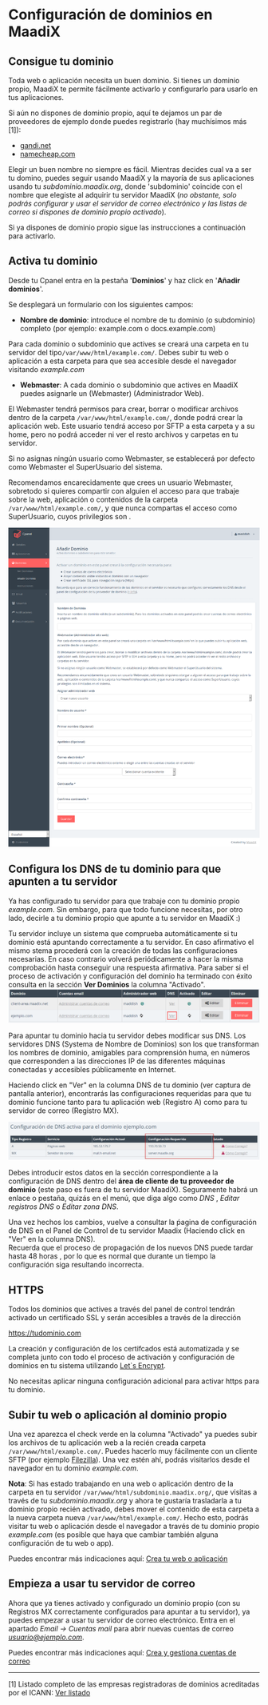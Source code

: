 # Configuración de dominios en MaadiX

## Consigue tu dominio

Toda web o aplicación necesita un buen dominio. Si tienes un dominio propio, MaadiX te permite fácilmente activarlo y configurarlo para usarlo en tus aplicaciones.

Si aún no dispones de dominio propio, aquí te dejamos un par de proveedores de ejemplo donde puedes registrarlo (hay muchísimos más [1]):

* [gandi.net](https://www.gandi.net/)
* [namecheap.com](https://www.namecheap.com/domains/registration.aspx)

Elegir un buen nombre no siempre es fácil. Mientras decides cual va a ser tu domino, puedes seguir usando MaadiX y la mayoría de sus aplicaciones usando tu *subdominio.maadix.org*, donde 'subdominio' coincide con el nombre que elegiste al adquirir tu servidor MaadiX (*no obstante, solo podrás configurar y usar el servidor de correo electrónico y las listas de correo si dispones de dominio propio activado*).

Si ya dispones de dominio propio sigue las instrucciones a continuación para activarlo.

## Activa tu dominio

Desde tu Cpanel entra en la pestaña '**Dominios**' y haz click en '**Añadir dominios**'. 

Se desplegará un formulario con los siguientes campos:

* **Nombre de dominio**:  introduce el nombre de tu dominio (o subdominio) completo (por ejemplo: example.com o docs.example.com)

Para cada dominio o subdominio que actives se creará una carpeta en tu servidor del tipo`/var/www/html/example.com/`. Debes subir tu web o aplicación a esta carpeta para que sea accesible desde el navegador visitando *example.com*

* **Webmaster**: A cada dominio o subdominio que actives en MaadiX puedes asignarle un (Webmaster) (Administrador Web).  
  
El Webmaster tendrá permisos para crear, borrar o modificar archivos dentro de la carpeta `/var/www/html/example.com/`, donde podrá crear la aplicación web. Este usuario tendrá acceso por SFTP a esta carpeta y a su home, pero no podrá acceder ni ver el resto archivos y carpetas en tu servidor.

Si no asignas ningún usuario como Webmaster, se establecerá por defecto como Webmaster el SuperUsuario del sistema.

Recomendamos encarecidamente que crees un usuario Webmaster, sobretodo si quieres compartir con alguien el acceso para que trabaje sobre la web, aplicación o contenidos de la carpeta `/var/www/html/example.com/`, y que nunca compartas el acceso como SuperUsuario, cuyos privilegios son .


![Screenshot](img/activar-dominio.png) 



## Configura los DNS de tu dominio para que apunten a tu servidor

Ya has configurado tu servidor para que trabaje con tu dominio propio *example.com*. Sin embargo, para que todo funcione necesitas, por otro lado, decirle a tu dominio propio que apunte a tu servidor en MaadiX :) 

Tu servidor incluye un sistema que comprueba automáticamente si tu dominio está apuntando correctamente a tu servidor. En caso afirmativo el mismo stema procederá con la creación de todas las configuraciones necesarias. En caso contrario volverá periódicamente a hacer la misma comprobación hasta conseguir una respuesta afirmativa. Para saber si el proceso de activación y configuración del dominio ha terminado con éxito consulta en la sección **Ver Dominios** la columna "Activado". 
![Screenshot](img/dominio-pendiente.png) 

Para apuntar tu dominio hacia tu servidor debes modificar sus DNS. Los servidores DNS (Systema de Nombre de Dominios) son los que transforman los nombres de dominio, amigables para comprensión huma, en números que corresponden a las direcciones IP de las diferentes máquinas conectadas y accesibles públicamente en Internet.

Haciendo click en "Ver" en la columna DNS de tu dominio (ver captura de pantalla anterior), encontrarás las configuraciones requeridas para que tu dominio funcione tanto para tu aplicación web (Registro A) como para tu servidor de correo (Registro MX). 

![Screenshot](img/configuracion-requerida-dominio.png) 

Debes introducir estos datos en la sección correspondiente a la configuración de DNS dentro del **área de cliente de tu proveedor de dominio** (este paso es fuera de tu servidor MaadiX). Seguramente habrá un enlace o pestaña, quizás en el menú, que diga algo como *DNS* , *Editar registros DNS* o *Editar zona DNS*.

Una vez hechos los cambios, vuelve a consultar la ṕagina de configuración de DNS en el Panel de Control de tu servidor Maadix (Haciendo click en "Ver" en la columna DNS).  
Recuerda que el proceso de propagación de los nuevos DNS puede tardar hasta 48 horas , por lo que es normal que durante un tiempo la configuración siga resultando incorrecta.  

## HTTPS

Todos los dominios que actives a través del panel de control tendrán activado un certificado SSL y serán accesibles a través de la dirección  

https://tudominio.com

La creación y configuración de los certifcados está automatizada y se completa junto con todo el proceso de activación y configuración de dominios en tu sistema utilizando [Let`s Encrypt](https://letsencrypt.org).  

No  necesitas aplicar ninguna configuración adicional para activar https para tu dominio.  



## Subir tu web o aplicación al dominio propio

Una vez aparezca el check verde en la columna "Activado" ya puedes subir los archivos de tu aplicación web a la recién creada carpeta `/var/www/html/example.com/`. Puedes hacerlo muy fácilmente con un cliente SFTP (por ejemplo [Filezilla](https://filezilla-project.org/)). Una vez estén ahí, podrás visitarlos desde el navegador en tu dominio *example.com*.

**Nota**: Si has estado trabajando en una web o aplicación dentro de la carpeta en tu servidor `/var/www/html/subdominio.maadix.org/`, que visitas a través de tu *subdominio.maadix.org* y ahora te gustaría trasladarla a tu dominio propio recién activado, debes mover el contenido de esta carpeta a la nueva carpeta nueva `/var/www/html/example.com/`. Hecho esto, podrás visitar tu web o aplicación desde el navegador a través de tu dominio propio *example.com* (es posible que haya que cambiar también alguna configuración de tu web o app).

Puedes encontrar más indicaciones aquí: [Crea tu web o aplicación](create-web)


## Empieza a usar tu servidor de correo

Ahora que ya tienes activado y configurado un dominio propio (con su Registros MX correctamente configurados para apuntar a tu servidor), ya puedes empezar a usar tu servidor de correo electrónico. Entra en el apartado *Email -> Cuentas mail* para abrir nuevas cuentas de correo *usuario@ejemplo.com*.


Puedes encontrar más indicaciones aquí: [Crea y gestiona cuentas de correo](email)


----

[1] Listado completo de las empresas registradoras de dominios acreditadas por el ICANN: [Ver listado](https://www.icann.org/registrar-reports/accredited-list.html)
